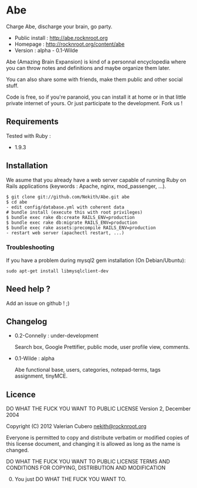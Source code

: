# Abe

Charge Abe, discharge your brain, go party.

* Public install : http://abe.rocknroot.org
* Homepage : http://rocknroot.org/content/abe
* Version : alpha - 0.1-Wilde

Abe (Amazing Brain Expansion) is kind of a personnal encyclopedia where you can throw notes and
definitions and maybe organize them later.

You can also share some with friends, make them public and other social stuff.

Code is free, so if you're paranoid, you can install it at home or in that little private internet
of yours. Or just participate to the development. Fork us !

## Requirements

Tested with Ruby :

* 1.9.3

## Installation

We asume that you already have a web server capable of running Ruby on Rails applications (keywords
: Apache, nginx, mod_passenger, ...).

    $ git clone git://github.com/Nekith/Abe.git abe
    $ cd abe
    - edit config/database.yml with coherent data
    # bundle install (execute this with root privileges)
    $ bundle exec rake db:create RAILS_ENV=production
    $ bundle exec rake db:migrate RAILS_ENV=production
    $ bundle exec rake assets:precompile RAILS_ENV=production
    - restart web server (apachectl restart, ...)

### Troubleshooting

If you have a problem during mysql2 gem installation (On Debian/Ubuntu):

    sudo apt-get install libmysqlclient-dev

## Need help ?

Add an issue on github ! ;)

## Changelog

* 0.2-Connelly : under-development

    Search box, Google Prettifier, public mode, user profile view, comments.

* 0.1-Wilde : alpha

    Abe functional base, users, categories, notepad-terms, tags assignment, tinyMCE.

## Licence

DO WHAT THE FUCK YOU WANT TO PUBLIC LICENSE
       Version 2, December 2004

Copyright (C) 2012 Valerian Cubero <nekith@rocknroot.org>

Everyone is permitted to copy and distribute verbatim or modified
copies of this license document, and changing it is allowed as long
as the name is changed.

DO WHAT THE FUCK YOU WANT TO PUBLIC LICENSE
TERMS AND CONDITIONS FOR COPYING, DISTRIBUTION AND MODIFICATION

0. You just DO WHAT THE FUCK YOU WANT TO.
